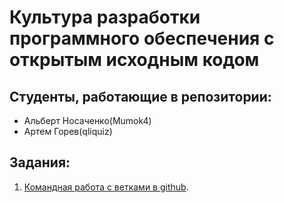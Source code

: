 # Культура разработки программного обеспечения с открытым исходным кодом

## Студенты, работающие в репозитории:
- Альберт Носаченко(Mumok4)
- Артем Горев(qliquiz)

## Задания:
1. [Командная работа с ветками в github](https://github.com/mumok4/development-culture/tree/main/git_branches).
